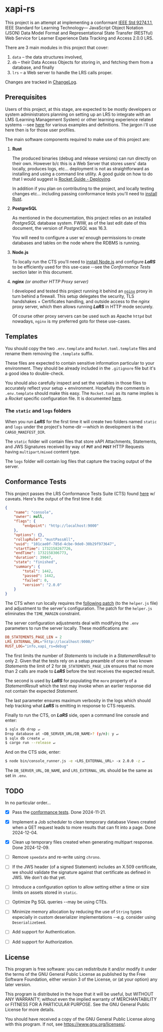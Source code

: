 # xapi-rs

This project is an attempt at implementing a conformant [IEEE Std 9274.1.1][1], IEEE Standard for Learning Technology— JavaScript Object Notation (JSON) Data Model Format and Representational State Transfer (RESTful) Web Service for Learner Experience Data Tracking and Access 2.0.0 LRS.

There are 3 main modules in this project that cover:

1. `data` &ndash; the data structures involved,
2. `db` &ndash; their Data Access Objects for storing in, and fetching them from a database, and finally
3. `lrs` &ndash; a Web server to handle the LRS calls proper.

Changes are tracked in [ChangeLog](CHANGELOG.md).


## Prerequisites

Users of this project, at this stage, are expected to be mostly developers or system administrators planning on setting up an LRS to integrate with an LMS (Learning Management System) or other learning experience related systems --see [here][2] for various examples and definitions. The jargon i'll use here then is for those user profiles.

The main software components required to make use of this project are:

1. **Rust**

    The produced binaries (debug and release versions) can run directly on their own. However b/c this is a Web Server that stores users' data locally, produces logs, etc... deployment is not as straightforward as installing and using a command line utility. A good guide on how to do that I would suggest is [Rocket Guide - Deploying][3].

    In addition if you plan on contributing to the project, and locally testing changes etc... including passing conformance tests you'll need to [install Rust][5].

2. **PostgreSQL**

    As mentioned in the documentation, this project relies on an installed _PostgreSQL_ database system. FWIW, as of the last edit date of this document, the version of _PostgreSQL_ was 16.3.

    You will need to configure a user w/ enough permissions to create databases and tables on the node where the RDBMS is running.

3. **Node.js**

    To locally run the CTS you'll need to [install Node.js][7] and configure **_LaRS_** to be efficiently used for this use-case --see the _Conformance Tests_ section later in this document.

4. **nginx** _(or another HTTP Proxy server)_

    I developed and tested this project running it behind an [`nginx`][8] proxy in turn behind a firewall. This setup delegates the security, TLS handshakes + Certificates handling, and outside access to the _nginx_ proxy server, which then allows running **_LaRS_** in HTTP mode securely.

    Of course other proxy servers can be used such as Apache `httpd` but nowadays, `nginx` is my preferred goto for these use-cases.


## Templates

You should copy the two `.env.template` and `Rocket.toml.template` files and rename them removing the `.template` suffix.

These files are expected to contain sensitive information particular to your environment. They should be already included in the `.gitignore` file but it's a good idea to double-check.

You should also carefully inspect and set the variables in those files to accurately reflect your setup + environment. Hopefully the comments in `.env.template` should make this easy. The `Rocket.toml` as its name implies is a _Rocket_ specific configuration file. It is documented [here][9].


### The `static` and `logs` folders

When you run **_LaRS_** for the first time it will create two folders named `static` and `logs` under the project's home-dir &mdash;which in development is the `CARGO_MANIFEST_DIR`.

The `static` folder will contain files that store xAPI Attachments, Statements, and JWS Signatures received by way of **`PUT`** and **`POST`** HTTP Requests having `multipart/mixed` content type.

The `logs` folder will contain log files that capture the tracing output of the server.


## Conformance Tests

This project passes the LRS Conformance Tests Suite (CTS) found [here][4] w/ caveats. Here's the output of the first time it did:

```json
{
    "name": "console",
    "owner": null,
    "flags": {
        "endpoint": "http://localhost:9000"
    },
    "options": {},
    "rollupRule": "mustPassAll",
    "uuid": "101cae0f-785d-4cbe-9de0-30b29f973647",
    "startTime": 1732158267726,
    "endTime": 1732158306773,
    "duration": 39047,
    "state": "finished",
    "summary": {
        "total": 1442,
        "passed": 1442,
        "failed": 0,
        "version": "2.0.0"
    }
}
```

The CTS when run locally requires the [following patch](doc/helper_js.patch) (to the `helper.js` file) and adjustment to the server's configuration. The patch for the `helper.js` eliminates the `TIME_MARGIN` constraint.

The server configuration adjustments deal with modifying the `.env` parameters to run the server locally. These modifications are:

```toml
DB_STATEMENTS_PAGE_LEN = 2
LRS_EXTERNAL_URL="http://localhost:9000/"
RUST_LOG="info,xapi_rs=debug"
```

The first limits the number of _Statements_ to include in a _StatementResult_ to only 2. Given that the tests rely on a setup preamble of one or two known _Statements_ the limit of 2 for `DB_STATEMENTS_PAGE_LEN` ensures that no more than 2 calls are made to **_LaRS_** before the test receives the expected result.

The second is used by **_LaRS_** for populating the `more` property of a _StatementResult_ which the test may invoke when an earlier response did not contain the expected _Statement_.

The last parameter ensures maximum verbosity in the logs which should help tracking what **_LaRS_** is emitting in response to CTS requests.

Finally to run the CTS, on **_LaRS_** side, open a command line console and enter:

```bash
$ sqlx db drop ↵
Drop database at <DB_SERVER_URL/DB_NAME>? (y/n): y ↵
$ sqlx db create ↵
$ cargo run --release ↵
```
And on the CTS side, enter:
```bash
$ node bin/console_runner.js -e <LRS_EXTERNAL_URL> -x 2.0.0 -z ↵
```

The `DB_SERVER_URL`, `DB_NAME`, and `LRS_EXTERNAL_URL` should be the same as set in `.env`.

## TODO

In no particular order...

- [x] Pass the [conformance tests][4].  Done 2024-11-21.
- [x] Implement a Job scheduler to clean temporary database Views created when a GET request leads to more results that can fit into a page.  Done 2024-12-04.
- [x] Clean up temporary files created when generating multipart response.  Done 2024-12-09.
- [ ] Remove `speedate` and re-write using `chrono`.
- [ ] If the JWS header (of a signed Statement) includes an X.509 certificate, we should validate the signature against that certificate as defined in JWS. We don't do that yet.
- [ ] Introduce a configuration option to allow setting either a time or size limits on assets stored in `static`.
- [ ] Optimize Pg SQL queries --may be using CTEs.
- [ ] Minimize memory allocation by reducing the use of `String` types especially in custom deserializer implementations --e.g. consider using `DeserializeSeed`.
- [ ] Add support for Authentication.
- [ ] Add support for Authorization.


## License

This program is free software: you can redistribute it and/or modify it under the terms of the GNU General Public License as published by the Free Software Foundation, either version 3 of the License, or (at your option) any later version.

This program is distributed in the hope that it will be useful, but WITHOUT ANY WARRANTY; without even the implied warranty of MERCHANTABILITY or FITNESS FOR A PARTICULAR PURPOSE. See the GNU General Public License for more details.

You should have received a copy of the GNU General Public License along with this program. If not, see <https://www.gnu.org/licenses/>. 


[1]: https://opensource.ieee.org/xapi/xapi-base-standard-documentation
[2]: https://www.leadinglearning.com/lms-vs-lxp-vs-lrs-vs-lrs/
[3]: https://rocket.rs/guide/v0.5/deploying/
[4]: https://github.com/adlnet/lrs-conformance-test-suite
[5]: https://www.rust-lang.org/tools/install
[6]: https://lrstest.adlnet.gov/
[7]: https://nodejs.org/en/download/prebuilt-installer/current
[8]: https://nginx.org/en/
[9]: https://rocket.rs/guide/v0.5/configuration/#rocket-toml
